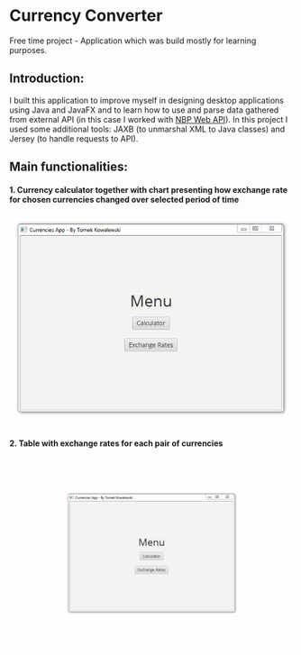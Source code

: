 # Currency Converter
Free time project - Application which was build mostly for learning purposes. 
## Introduction:
I built this application to improve myself in designing desktop applications using Java and JavaFX and to learn how to use and parse data gathered from external API (in this case I worked with [NBP Web API](http://api.nbp.pl/)). In this project I used some additional tools: JAXB (to unmarshal XML to Java classes) and Jersey (to handle requests to API). 
## Main functionalities:
#### 1. Currency calculator together with chart presenting how exchange rate for chosen currencies changed over selected period of time


![alt text](https://github.com/kowalewskitomasz/Currency_Converter/blob/master/currency_converter_1.gif "Gif showing how program works")


#### 2. Table with exchange rates for each pair of currencies



![alt text](https://github.com/kowalewskitomasz/Currency_Converter/blob/master/currency_converter_2.gif "Gif showing how program works")
